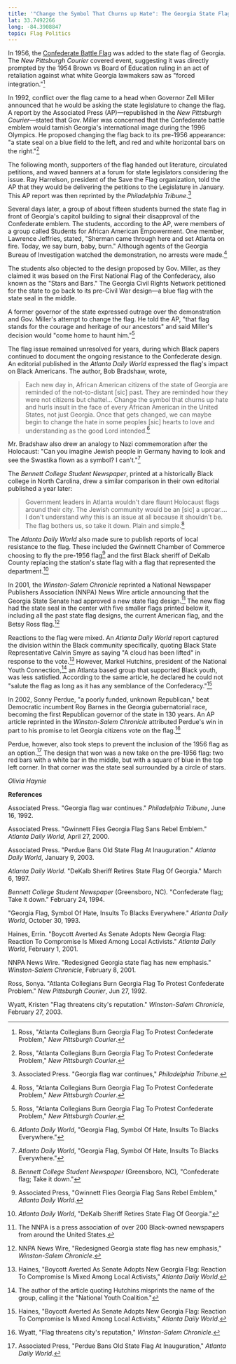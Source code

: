 ```yaml
---
title: '"Change the Symbol That Churns up Hate": The Georgia State Flag Controversy'
lat: 33.7492266
long: -84.3908847
topic: Flag Politics
---
```

In 1956, the [Confederate Battle Flag](https://falseimage.pennds.org/essay/Stars-and-Bars-vs-Stars-and-Stripes) was added to the state flag of Georgia. The _New Pittsburgh Courier_ covered event, suggesting it was directly prompted by the 1954 Brown vs Board of Education ruling in an act of retaliation against what white Georgia lawmakers saw as "forced integration."[^1]

In 1992, conflict over the flag came to a head when Governor Zell Miller announced that he would be asking the state legislature to change the flag. A report by the Associated Press (AP)—republished in the _New Pittsburgh Courier_—stated that Gov. Miller was concerned that the Confederate battle emblem would tarnish Georgia's international image during the 1996 Olympics. He proposed changing the flag back to its pre-1956 appearance: "a state seal on a blue field to the left, and red and white horizontal bars on the right."[^2]

The following month, supporters of the flag handed out literature, circulated petitions, and waved banners at a forum for state legislators considering the issue. Ray Harrelson, president of the Save the Flag organization, told the AP that they would be delivering the petitions to the Legislature in January. This AP report was then reprinted by the _Philadelphia Tribune_.[^3]

Several days later, a group of about fifteen students burned the state flag in front of Georgia's capitol building to signal their disapproval of the Confederate emblem. The students, according to the AP, were members of a group called Students for African American Empowerment. One member, Lawrence Jeffries, stated, "Sherman came through here and set Atlanta on fire. Today, we say burn, baby, burn." Although agents of the Georgia Bureau of Investigation watched the demonstration, no arrests were made.[^4]

The students also objected to the design proposed by Gov. Miller, as they claimed it was based on the First National Flag of the Confederacy, also known as the "Stars and Bars." The Georgia Civil Rights Network petitioned for the state to go back to its pre-Civil War design—a blue flag with the state seal in the middle.

A former governor of the state expressed outrage over the demonstration and Gov. Miller's attempt to change the flag. He told the AP, "that flag stands for the courage and heritage of our ancestors" and said Miller's decision would "come home to haunt him."[^5]

The flag issue remained unresolved for years, during which Black papers continued to document the ongoing resistance to the Confederate design. An editorial published in the _Atlanta Daily World_ expressed the flag's impact on Black Americans. The author, Bob Bradshaw, wrote,

> Each new day in, African American citizens of the state of Georgia are reminded of the not-to-distant \[sic\] past. They are reminded how they were not citizens but chattel... Change the symbol that churns up hate and hurls insult in the face of every African American in the United States, not just Georgia. Once that gets changed, we can maybe begin to change the hate in some peoples \[sic\] hearts to love and understanding as the good Lord intended.[^6]

Mr. Bradshaw also drew an analogy to Nazi commemoration after the Holocaust: "Can you imagine Jewish people in Germany having to look and see the Swastika flown as a symbol? I can't."[^7]

The _Bennett College Student Newspaper_, printed at a historically Black college in North Carolina, drew a similar comparison in their own editorial published a year later:

> Government leaders in Atlanta wouldn't dare flaunt Holocaust flags around their city. The Jewish community would be an \[sic\] a uproar.... I don't understand why this is an issue at all because it shouldn't be. The flag bothers us, so take it down. Plain and simple.[^8]

The _Atlanta Daily World_ also made sure to publish reports of local resistance to the flag. These included the Gwinnett Chamber of Commerce choosing to fly the pre-1956 flag[^9] and the first Black sheriff of DeKalb County replacing the station's state flag with a flag that represented the department.[^10]

In 2001, the _Winston-Salem Chronicle_ reprinted a National Newspaper Publishers Association (NNPA) News Wire article announcing that the Georgia State Senate had approved a new state flag design.[^11] The new flag had the state seal in the center with five smaller flags printed below it, including all the past state flag designs, the current American flag, and the Betsy Ross flag.[^12]

Reactions to the flag were mixed. An _Atlanta Daily World_ report captured the division within the Black community specifically, quoting Black State Representative Calvin Smyre as saying "A cloud has been lifted" in response to the vote.[^13] However, Markel Hutchins, president of the National Youth Connection,[^14] an Atlanta based group that supported Black youth, was less satisfied. According to the same article, he declared he could not "salute the flag as long as it has any semblance of the Confederacy."[^15]

In 2002, Sonny Perdue, "a poorly funded, unknown Republican," beat Democratic incumbent Roy Barnes in the Georgia gubernatorial race, becoming the first Republican governor of the state in 130 years. An AP article reprinted in the _Winston-Salem Chronicle_ attributed Perdue's win in part to his promise to let Georgia citizens vote on the flag.[^16]

Perdue, however, also took steps to prevent the inclusion of the 1956 flag as an option.[^17] The design that won was a new take on the pre-1956 flag: two red bars with a white bar in the middle, but with a square of blue in the top left corner. In that corner was the state seal surrounded by a circle of stars.

_Olivia Haynie_



**References**

Associated Press. "Georgia flag war continues." _Philadelphia Tribune_, June 16, 1992.

Associated Press. "Gwinnett Flies Georgia Flag Sans Rebel Emblem." _Atlanta Daily World_, April 27, 2000.

Associated Press. "Perdue Bans Old State Flag At Inauguration." _Atlanta Daily World_, January 9, 2003.

_Atlanta Daily World_. "DeKalb Sheriff Retires State Flag Of Georgia." March 6, 1997.

_Bennett College Student Newspaper_ (Greensboro, NC)_._ "Confederate flag; Take it down." February 24, 1994.

"Georgia Flag, Symbol Of Hate, Insults To Blacks Everywhere." _Atlanta Daily World_, October 30, 1993.

Haines, Errin. "Boycott Averted As Senate Adopts New Georgia Flag: Reaction To Compromise Is Mixed Among Local Activists." _Atlanta Daily World_, February 1, 2001.

NNPA News Wire. "Redesigned Georgia state flag has new emphasis." _Winston-Salem Chronicle_, February 8, 2001.

Ross, Sonya. "Atlanta Collegians Burn Georgia Flag To Protest Confederate Problem." _New Pittsburgh Courier_, Jun 27, 1992.

Wyatt, Kristen "Flag threatens city's reputation." _Winston-Salem Chronicle_, February 27, 2003.

[^1]: Ross, "Atlanta Collegians Burn Georgia Flag To Protest Confederate Problem," _New Pittsburgh Courier_.

[^2]: Ross, "Atlanta Collegians Burn Georgia Flag To Protest Confederate Problem," _New Pittsburgh Courier_.

[^3]: Associated Press. "Georgia flag war continues," _Philadelphia Tribune_.

[^4]: Ross, "Atlanta Collegians Burn Georgia Flag To Protest Confederate Problem," _New Pittsburgh Courier_.

[^5]: Ross, "Atlanta Collegians Burn Georgia Flag To Protest Confederate Problem," _New Pittsburgh Courier_.

[^6]: _Atlanta Daily World_, "Georgia Flag, Symbol Of Hate, Insults To Blacks Everywhere."

[^7]: _Atlanta Daily World_, "Georgia Flag, Symbol Of Hate, Insults To Blacks Everywhere."

[^8]: _Bennett College Student Newspaper_ (Greensboro, NC)_,_ "Confederate flag; Take it down."

[^9]: Associated Press, "Gwinnett Flies Georgia Flag Sans Rebel Emblem," _Atlanta Daily World_.

[^10]: _Atlanta Daily World_, "DeKalb Sheriff Retires State Flag Of Georgia."

[^11]: The NNPA is a press association of over 200 Black-owned newspapers from around the United States.

[^12]: NNPA News Wire, "Redesigned Georgia state flag has new emphasis," _Winston-Salem Chronicle_.

[^13]: Haines, "Boycott Averted As Senate Adopts New Georgia Flag: Reaction To Compromise Is Mixed Among Local Activists," _Atlanta Daily World_.

[^14]: The author of the article quoting Hutchins misprints the name of the group, calling it the "National Youth Coalition."

[^15]: Haines, "Boycott Averted As Senate Adopts New Georgia Flag: Reaction To Compromise Is Mixed Among Local Activists," _Atlanta Daily World_.

[^16]: Wyatt, "Flag threatens city's reputation," _Winston-Salem Chronicle_.

[^17]: Associated Press, "Perdue Bans Old State Flag At Inauguration," _Atlanta Daily World_.
